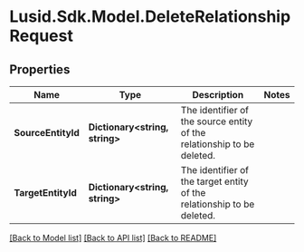 
# Lusid.Sdk.Model.DeleteRelationshipRequest

## Properties

Name | Type | Description | Notes
------------ | ------------- | ------------- | -------------
**SourceEntityId** | **Dictionary&lt;string, string&gt;** | The identifier of the source entity of the relationship to be deleted. | 
**TargetEntityId** | **Dictionary&lt;string, string&gt;** | The identifier of the target entity of the relationship to be deleted. | 

[[Back to Model list]](../README.md#documentation-for-models)
[[Back to API list]](../README.md#documentation-for-api-endpoints)
[[Back to README]](../README.md)

